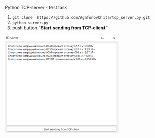 Python TCP-server - test task

<ol>

<li> <code>git clone  https://github.com/AgafonovChita/tcp_server.py.git </code> </li>
<li><code>python server.py </code></li>
<li>push button <b>"Start sending from TCP-client"</b></li>
</ol>


<img src="https://github.com/AgafonovChita/tcp_server.py/blob/master/data/screen.png" width="360" height="310" alt="ScreenServer" >
